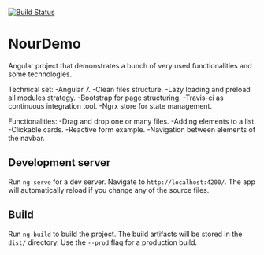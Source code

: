 [![Build Status](https://travis-ci.com/NoorKrichen/nour-demo.svg?token=CSQ66XizRQksiBMQPuMx&branch=master)](https://travis-ci.com/NoorKrichen/nour-demo)

# NourDemo

Angular project that demonstrates a bunch of very used functionalities and some technologies.


Technical set:
-Angular 7.
-Clean files structure.
-Lazy loading and preload all modules strategy.
-Bootstrap for page structuring.
-Travis-ci as continuous integration tool.
-Ngrx store for state management.

Functionalities:
-Drag and drop one or many files.
-Adding elements to a list.
-Clickable cards.
-Reactive form example.
-Navigation between elements of the navbar.

## Development server

Run `ng serve` for a dev server. Navigate to `http://localhost:4200/`. The app will automatically reload if you change any of the source files.


## Build

Run `ng build` to build the project. The build artifacts will be stored in the `dist/` directory. Use the `--prod` flag for a production build.


